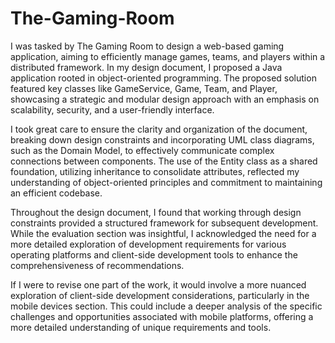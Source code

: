 # The-Gaming-Room

I was tasked by The Gaming Room to design a web-based gaming application, aiming to efficiently manage games, teams, and players within a distributed framework. In my design document, I proposed a Java application rooted in object-oriented programming. The proposed solution featured key classes like GameService, Game, Team, and Player, showcasing a strategic and modular design approach with an emphasis on scalability, security, and a user-friendly interface.

I took great care to ensure the clarity and organization of the document, breaking down design constraints and incorporating UML class diagrams, such as the Domain Model, to effectively communicate complex connections between components. The use of the Entity class as a shared foundation, utilizing inheritance to consolidate attributes, reflected my understanding of object-oriented principles and commitment to maintaining an efficient codebase.

Throughout the design document, I found that working through design constraints provided a structured framework for subsequent development. While the evaluation section was insightful, I acknowledged the need for a more detailed exploration of development requirements for various operating platforms and client-side development tools to enhance the comprehensiveness of recommendations.

If I were to revise one part of the work, it would involve a more nuanced exploration of client-side development considerations, particularly in the mobile devices section. This could include a deeper analysis of the specific challenges and opportunities associated with mobile platforms, offering a more detailed understanding of unique requirements and tools.
